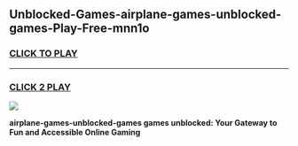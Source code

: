 
## Unblocked-Games-airplane-games-unblocked-games-Play-Free-mnn1o
<h3>
<a href="https://premium76.site?title=airplane-games-unblocked-games&ref=23A">CLICK TO PLAY</a></h3>
<hr>

<h3>
<a href="https://premium76.site?title=airplane-games-unblocked-games&ref=23A">CLICK 2 PLAY</a>
  
</h3>

<a href="https://premium76.site?title=airplane-games-unblocked-games&ref=23A"><img src="https://clearcache.store/games.png"></a>


**airplane-games-unblocked-games games unblocked: Your Gateway to Fun and Accessible Online Gaming**
